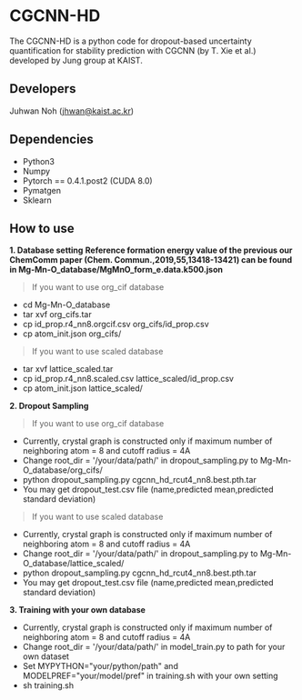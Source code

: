 # CGCNN-HD
The CGCNN-HD is a python code for dropout-based uncertainty quantification for stability prediction with CGCNN (by T. Xie et al.) developed by Jung group at KAIST.

Developers
----------
Juhwan Noh (jhwan@kaist.ac.kr)

Dependencies
------------
-  Python3
-  Numpy
-  Pytorch == 0.4.1.post2 (CUDA 8.0)
-  Pymatgen
-  Sklearn

How to use
------------
**1. Database setting**
**Reference formation energy value of the previous our ChemComm paper (Chem. Commun.,2019,55,13418-13421) can be found in Mg-Mn-O_database/MgMnO_form_e.data.k500.json**                 
> If you want to use org_cif database      
- cd Mg-Mn-O_database     
- tar xvf org_cifs.tar         
- cp id_prop.r4_nn8.orgcif.csv org_cifs/id_prop.csv       
- cp atom_init.json org_cifs/    

> If you want to use scaled database      
- tar xvf lattice_scaled.tar        
- cp id_prop.r4_nn8.scaled.csv lattice_scaled/id_prop.csv    
- cp atom_init.json lattice_scaled/     

**2. Dropout Sampling**
> If you want to use org_cif database      
- Currently, crystal graph is constructed only if maximum number of neighboring atom = 8 and cutoff radius = 4A        
- Change root_dir = '/your/data/path/' in dropout_sampling.py to Mg-Mn-O_database/org_cifs/    
- python dropout_sampling.py cgcnn_hd_rcut4_nn8.best.pth.tar       
- You may get dropout_test.csv file (name,predicted mean,predicted standard deviation)         

> If you want to use scaled database                    
- Currently, crystal graph is constructed only if maximum number of neighboring atom = 8 and cutoff radius = 4A
- Change root_dir = '/your/data/path/' in dropout_sampling.py to Mg-Mn-O_database/lattice_scaled/    
- python dropout_sampling.py cgcnn_hd_rcut4_nn8.best.pth.tar       
- You may get dropout_test.csv file (name,predicted mean,predicted standard deviation)         

**3. Training with your own database**
- Currently, crystal graph is constructed only if maximum number of neighboring atom = 8 and cutoff radius = 4A              
- Change root_dir = '/your/data/path/' in model_train.py to path for your own dataset        
- Set MYPYTHON="your/python/path" and MODELPREF="your/model/pref" in training.sh with your own setting         
- sh training.sh         
